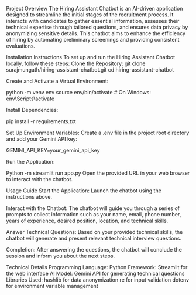 Project Overview
The Hiring Assistant Chatbot is an AI-driven application designed to streamline the initial stages of the recruitment process. It interacts with candidates to gather essential information, assesses their technical expertise through tailored questions, and ensures data privacy by anonymizing sensitive details. This chatbot aims to enhance the efficiency of hiring by automating preliminary screenings and providing consistent evaluations.

Installation Instructions
To set up and run the Hiring Assistant Chatbot locally, follow these steps:
Clone the Repository:
git clone surajmungath/hiring-assistant-chatbot.git
cd hiring-assistant-chatbot

Create and Activate a Virtual Environment:

python -m venv env
source env/bin/activate  # On Windows: env\Scripts\activate

Install Dependencies:

pip install -r requirements.txt

Set Up Environment Variables: Create a .env file in the project root directory and add your Gemini API key:

GEMINI_API_KEY=your_gemini_api_key

Run the Application:

Python -m streamlit run app.py
 Open the provided URL in your web browser to interact with the chatbot.




Usage Guide
Start the Application: Launch the chatbot using the instructions above.


Interact with the Chatbot: The chatbot will guide you through a series of prompts to collect information such as your name, email, phone number, years of experience, desired position, location, and technical skills.


Answer Technical Questions: Based on your provided technical skills, the chatbot will generate and present relevant technical interview questions.


Completion: After answering the questions, the chatbot will conclude the session and inform you about the next steps.


Technical Details
Programming Language: Python
Framework: Streamlit for the web interface
AI Model: Gemini API for generating technical questions
Libraries Used:
hashlib for data anonymization
re for input validation
dotenv for environment variable management
